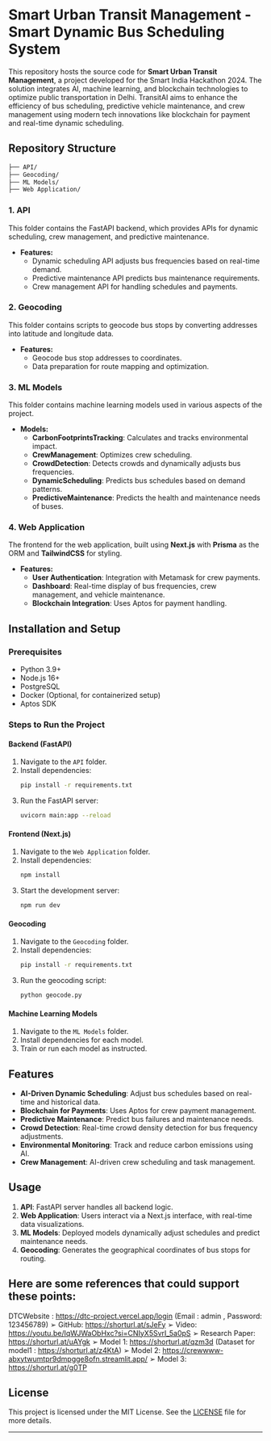 # **Smart Urban Transit Management - Smart Dynamic Bus Scheduling System**

This repository hosts the source code for **Smart Urban Transit Management**, a project developed for the Smart India Hackathon 2024. The solution integrates AI, machine learning, and blockchain technologies to optimize public transportation in Delhi. TransitAI aims to enhance the efficiency of bus scheduling, predictive vehicle maintenance, and crew management using modern tech innovations like blockchain for payment and real-time dynamic scheduling.

## **Repository Structure**

```bash
├── API/
├── Geocoding/
├── ML Models/
├── Web Application/
```

### 1. **API**  
This folder contains the FastAPI backend, which provides APIs for dynamic scheduling, crew management, and predictive maintenance.

- **Features:**
  - Dynamic scheduling API adjusts bus frequencies based on real-time demand.
  - Predictive maintenance API predicts bus maintenance requirements.
  - Crew management API for handling schedules and payments.

### 2. **Geocoding**  
This folder contains scripts to geocode bus stops by converting addresses into latitude and longitude data. 

- **Features:**
  - Geocode bus stop addresses to coordinates.
  - Data preparation for route mapping and optimization.

### 3. **ML Models**  
This folder contains machine learning models used in various aspects of the project.

- **Models:**
  - **CarbonFootprintsTracking**: Calculates and tracks environmental impact.
  - **CrewManagement**: Optimizes crew scheduling.
  - **CrowdDetection**: Detects crowds and dynamically adjusts bus frequencies.
  - **DynamicScheduling**: Predicts bus schedules based on demand patterns.
  - **PredictiveMaintenance**: Predicts the health and maintenance needs of buses.

### 4. **Web Application**  
The frontend for the web application, built using **Next.js** with **Prisma** as the ORM and **TailwindCSS** for styling.

- **Features:**
  - **User Authentication**: Integration with Metamask for crew payments.
  - **Dashboard**: Real-time display of bus frequencies, crew management, and vehicle maintenance.
  - **Blockchain Integration**: Uses Aptos for payment handling.

## **Installation and Setup**

### **Prerequisites**

- Python 3.9+
- Node.js 16+
- PostgreSQL
- Docker (Optional, for containerized setup)
- Aptos SDK

### **Steps to Run the Project**

#### **Backend (FastAPI)**
1. Navigate to the `API` folder.
2. Install dependencies:
   ```bash
   pip install -r requirements.txt
   ```
3. Run the FastAPI server:
   ```bash
   uvicorn main:app --reload
   ```

#### **Frontend (Next.js)**
1. Navigate to the `Web Application` folder.
2. Install dependencies:
   ```bash
   npm install
   ```
3. Start the development server:
   ```bash
   npm run dev
   ```

#### **Geocoding**
1. Navigate to the `Geocoding` folder.
2. Install dependencies:
   ```bash
   pip install -r requirements.txt
   ```
3. Run the geocoding script:
   ```bash
   python geocode.py
   ```

#### **Machine Learning Models**
1. Navigate to the `ML Models` folder.
2. Install dependencies for each model.
3. Train or run each model as instructed.

## **Features**

- **AI-Driven Dynamic Scheduling**: Adjust bus schedules based on real-time and historical data.
- **Blockchain for Payments**: Uses Aptos for crew payment management.
- **Predictive Maintenance**: Predict bus failures and maintenance needs.
- **Crowd Detection**: Real-time crowd density detection for bus frequency adjustments.
- **Environmental Monitoring**: Track and reduce carbon emissions using AI.
- **Crew Management**: AI-driven crew scheduling and task management.

## **Usage**

1. **API**: FastAPI server handles all backend logic.
2. **Web Application**: Users interact via a Next.js interface, with real-time data visualizations.
3. **ML Models**: Deployed models dynamically adjust schedules and predict maintenance needs.
4. **Geocoding**: Generates the geographical coordinates of bus stops for routing.

## **Here are some references that could support these points:**

DTCWebsite : https://dtc-project.vercel.app/login (Email : admin , Password: 123456789)
➢ GitHub: https://shorturl.at/sJeFy
➢ Video: https://youtu.be/IqWJWaObHxc?si=CNIyX5SvrI_5a0pS
➢ Research Paper: https://shorturl.at/uAYgk
➢ Model 1: https://shorturl.at/qzm3d (Dataset for model1 : https://shorturl.at/z4KtA)
➢ Model 2: https://crewwww-abxytwumtpr9dmpgge8ofn.streamlit.app/
➢ Model 3: https://shorturl.at/g0TP

## **License**

This project is licensed under the MIT License. See the [LICENSE](LICENSE) file for more details.

---

